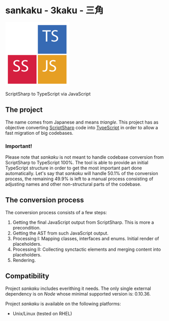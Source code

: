 # sankaku - 3kaku - 三角
![sankaku](./sankaku.png "sankaku") 

ScriptSharp to TypeScript via JavaScript

## The project
The name comes from Japanese and means _triangle_. This project has as objective converting [ScriptSharp](https://github.com/nikhilk/scriptsharp) code into [TypeScript](http://www.typescriptlang.org/) in order to allow a fast migration of big codebases.

### Important!
Please note that _sankaku_ is not meant to handle codebase conversion from ScriptSharp to TypeScript 100%. The tool is able to provide an initial TypeScript structure in order to get the most important part done automatically. Let's say that _sankaku_ will handle 50.1% of the conversion process, the remaining 49.9% is left to a manual process consisting of adjusting names and other non-structural parts of the codebase.

## The conversion process
The conversion process consists of a few steps:

1. Getting the final JavaScript output from ScriptSharp. This is more a precondition.
2. Getting the AST from such JavaScript output.
3. Processing I: Mapping classes, interfaces and enums. Initial render of placeholders.
4. Processing II: Collecting synctactic elements and merging content into placeholders.
5. Rendering.

## Compatibility
Project _sankaku_ includes everithing it needs. The only single external dependency is on _Node_ whose minimal supported version is: 0.10.36.

Project _sankaku_ is available on the following platforms:

- Unix/Linux (tested on RHEL)

